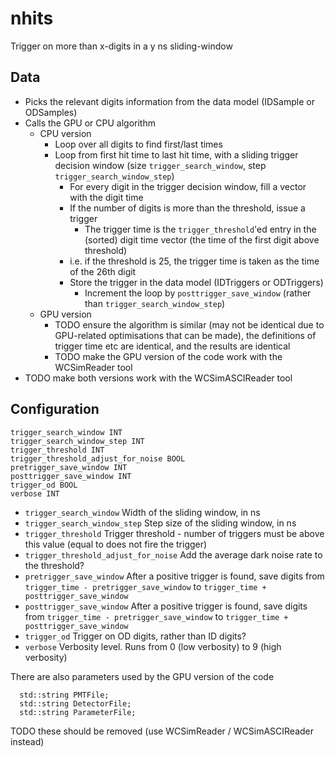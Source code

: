 # nhits

Trigger on more than x-digits in a y ns sliding-window

## Data

* Picks the relevant digits information from the data model (IDSample or ODSamples)
* Calls the GPU or CPU algorithm
  * CPU version
    * Loop over all digits to find first/last times
    * Loop from first hit time to last hit time, with a sliding trigger decision window (size `trigger_search_window`, step `trigger_search_window_step`)
        * For every digit in the trigger decision window, fill a vector with the digit time
    	* If the number of digits is more than the threshold, issue a trigger
     	  * The trigger time is the `trigger_threshold`'ed entry in the (sorted) digit time vector (the time of the first digit above threshold)
	    * i.e. if the threshold is 25, the trigger time is taken as the time of the 26th digit
	  * Store the trigger in the data model (IDTriggers or ODTriggers)
        * Increment the loop by `posttrigger_save_window` (rather than `trigger_search_window_step`)
  * GPU version
    * TODO ensure the algorithm is similar (may not be identical due to GPU-related optimisations that can be made), the definitions of trigger time etc are identical, and the results are identical
    * TODO make the GPU version of the code work with the WCSimReader tool
* TODO make both versions work with the WCSimASCIReader tool

## Configuration

```
trigger_search_window INT
trigger_search_window_step INT
trigger_threshold INT
trigger_threshold_adjust_for_noise BOOL
pretrigger_save_window INT
posttrigger_save_window INT
trigger_od BOOL
verbose INT
```
* `trigger_search_window` Width of the sliding window, in ns
* `trigger_search_window_step` Step size of the sliding window, in ns
* `trigger_threshold` Trigger threshold - number of triggers must be above this value (equal to does not fire the trigger)
* `trigger_threshold_adjust_for_noise` Add the average dark noise rate to the threshold?
* `pretrigger_save_window` After a positive trigger is found, save digits from `trigger_time - pretrigger_save_window` to `trigger_time + posttrigger_save_window`
* `posttrigger_save_window` After a positive trigger is found, save digits from `trigger_time - pretrigger_save_window` to `trigger_time + posttrigger_save_window`
* `trigger_od` Trigger on OD digits, rather than ID digits?
* `verbose` Verbosity level. Runs from 0 (low verbosity) to 9 (high verbosity)

There are also parameters used by the GPU version of the code
```
  std::string PMTFile;
  std::string DetectorFile;
  std::string ParameterFile;
```
TODO these should be removed (use WCSimReader / WCSimASCIReader instead)